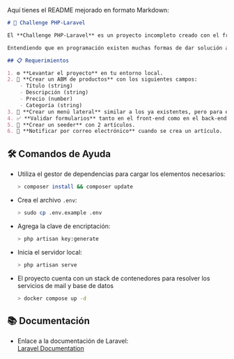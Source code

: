Aquí tienes el README mejorado en formato Markdown:

```markdown
# 🚀 Challenge PHP-Laravel

El **Challenge PHP-Laravel** es un proyecto incompleto creado con el framework Laravel. El desafío consiste en identificar los elementos faltantes, resolver los requerimientos funcionales solicitados y cumplir con las mejores prácticas de programación. 🧑‍💻 Debes entregar el proyecto en una nueva rama en el repositorio de GitHub.

Entendiendo que en programación existen muchas formas de dar solución a los requerimientos, también se entiende que hay mejores y peores soluciones. Queda a criterio del programador elegir la mejor estrategia de solución, por la cual será evaluado.

## 📋 Requerimientos

1. ⚙️ **Levantar el proyecto** en tu entorno local.
2. 📝 **Crear un ABM de productos** con los siguientes campos:
    - Título (string)
    - Descripción (string)
    - Precio (number)
    - Categoría (string)
3. 📂 **Crear un menú lateral** similar a los ya existentes, pero para el menú de artículos.
4. ✅ **Validar formularios** tanto en el front-end como en el back-end.
5. 🌱 **Crear un seeder** con 2 artículos.
6. 📧 **Notificar por correo electrónico** cuando se crea un artículo.
```

## 🛠️ Comandos de Ayuda

- Utiliza el gestor de dependencias para cargar los elementos necesarios:  
  ```bash
  > composer install && composer update  
  ```

- Crea el archivo `.env`:  
  ```bash
  > sudo cp .env.example .env
  ```

- Agrega la clave de encriptación:  
  ```bash
  > php artisan key:generate
  ```

- Inicia el servidor local:  
  ```bash
  > php artisan serve
  ```
- El proyecto cuenta con un stack de contenedores para resolver los servicios de mail y base de datos  
  ```bash 
  > docker compose up -d
  ```

## 📚 Documentación

- Enlace a la documentación de Laravel:  
  [Laravel Documentation](https://laravel.com)
